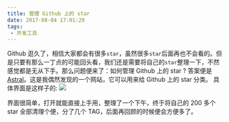 ```yaml
---
title: 管理 Github 上的 star
date: 2017-08-04 17:01:29
tags:
 - 开发工具
---
```

Github 逛久了，相信大家都会有很多``star``，虽然很多``star``后面再也不会看的。但是只要有那么一丁点的可能回头看，我们还是需要将自己的``star``整理一下，不然感觉都是无从下手。那么问题便来了：如何管理 Github 上的 star ?
答案便是 [Astral](https://app.astralapp.com)。这是我偶然发现的一个网站，它可以用来给 Github 上的 star 分类。
具体界面是这样子的:
![](https://images-1258496336.cos.ap-chengdu.myqcloud.com/2017/08/04/%E9%80%89%E5%8C%BA_075.png)

界面很简单，打开就能直接上手用，整理了一个下午，终于将自己的 200 多个 star 全部清理个便，分了几个 TAG，后面再回顾的时候便会方便多了。
